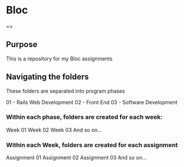 # Bloc
==

## Purpose

This is a repository for my Bloc assignments

## Navigating the folders

These folders are separated into program phases

01 - Rails Web Development
02 - Front End
03 - Software Development

### Within each phase, folders are created for each week:

Week 01
Week 02
Week 03
And so on...

### Within each Week, folders are created for each assignment

Assignment 01
Assignment 02
Assignment 03
And so on...
